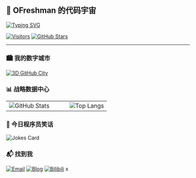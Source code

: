 ## 🚀 OFreshman 的代码宇宙

[![Typing SVG](https://readme-typing-svg.demolab.com?font=Fira+Code&pause=1000&width=435&lines=%E2%80%9C%E6%AF%8F%E5%A4%A9%E8%A7%A3%E5%86%B3%E4%B8%80%E4%B8%AA+Bug%EF%BC%8C%E7%A8%8B%E5%BA%8F%E5%91%98%E7%9A%84%E6%98%9F%E7%90%83%E5%B0%B1%E4%BA%AE%E4%B8%80%E5%88%86%E2%9C%A8%E2%80%9D)](https://git.io/typing-svg)

[![Visitors](https://visitor-badge.glitch.me/badge?page_id=OFreshman.OFreshman)](https://github.com/OFreshman)
[![GitHub Stars](https://img.shields.io/github/stars/OFreshman?label=Stars&logo=github)](https://github.com/OFreshman)

----

<!--
### 🔥 技术火力全开
![](https://img.shields.io/badge/Java-战地机甲-007396?logo=java&logoColor=white)
![](https://img.shields.io/badge/Python-机械毒蛇-3776AB?logo=python)
![](https://img.shields.io/badge/MySQL-数据宝库-4479A1?logo=mysql)
![](https://img.shields.io/badge/Spring-魔法森林-6DB33F?logo=spring)
![](https://img.shields.io/badge/Docker-集装箱船长-2496ED?logo=docker)
-->

### 🏙️ 我的数字城市
[![3D GitHub City](https://honzaap.github.io/GithubCity/?name=OFreshman&year=2025)](https://honzaap.github.io/GithubCity/?name=OFreshman&year=2025)

### 📊 战略数据中心
<table> <tr> <td width="60%"> <img src="https://github-readme-stats.vercel.app/api?username=OFreshman&show_icons=true&theme=radical" alt="GitHub Stats" /> </td> <td width="40%"> <img src="https://github-readme-stats.vercel.app/api/top-langs/?username=OFreshman&layout=compact&theme=vision-friendly-dark" alt="Top Langs" /> </td> </tr> </table>

### 🤖 今日程序员笑话
<!-- 随机笑话API -->
<img src="https://readme-jokes.vercel.app/api?theme=algolia&hideBorder" alt="Jokes Card" />

### 📬 找到我
[![Email](https://img.shields.io/badge/-📮_邮箱-blue?logo=gmail)](mailto:y415561402@gmail.com)
[![Blog](https://img.shields.io/badge/-🌐_博客-green?logo=wordpress)](https://blog.csdn.net/qq_39370934)
[![Bilibili](https://img.shields.io/badge/-📺_B站-ff69b4?logo=bilibili)](https://space.bilibili.com/yourid) x

